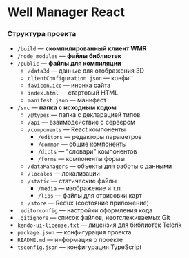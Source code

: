 # Well Manager React

### Структура проекта

+ `/build` — **скомпилированный клиент WMR**
+ `/node_modules` — **файлы библиотек**
+ `/public` — **файлы для компиляции**
  + `/data3d` — данные для отображения 3D
  + `clientConfiguration.json` — конфиг
  + `favicon.ico` — инонка сайта
  + `index.html` — стартовый HTML
  + `manifest.json` — манифест
+ `/src` — **папка с исходным кодом**
  + `/@types` — папка с декларацией типов
  + `/api` — взаимодействие с сервером
  + `/components` — React компоненты
    + `/editors` — редакторы параметров
    + `/common` — общие компоненты
    + `/dicts` — "словари" компонентов
    + `/forms` — компоненты формы
  + `/dataManagers` — объекты для работы с данными
  + `/locales` — локализации
  + `/static` — статические файлы
    + `/media` — изображение и т.п.
    + `/libs` — файлы для отрисовки карт
  + `/store` — Redux (состояние приложение)
+ `.editorconfig` — настройки оформления кода
+ `.gitignore` — список файлов, неотслеживаемых Git
+ `kendo-ui-license.txt` — лицензия для библиотек Telerik
+ `package.json` — конфигурация проекта
+ `README.md` — информация о проекте
+ `tsconfig.json` — конфигурация TypeScript
